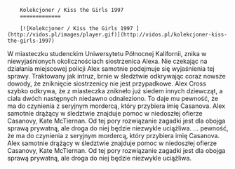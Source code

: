 
        Kolekcjoner / Kiss the Girls 1997 
        =============
        
        [![Kolekcjoner / Kiss the Girls 1997 ](http://vidos.pl/images/player.gif)](http://vidos.pl/kolekcjoner-kiss-the-girls-1997)
        
        
 W miasteczku studenckim Uniwersytetu Północnej Kalifornii, znika w niewyjaśnionych okolicznościach siostrzenica Alexa. Nie czekając na działania miejscowej policji Alex samotnie podejmuje się wyjaśnienia tej sprawy. Traktowany jak intruz, brnie w śledztwie odkrywając coraz nowsze dowody, że zniknięcie siostrzenicy nie jest przypadkowe. Alex Cross szybko odkrywa, że z miasteczka znikneło już siedem innych dziewcząt, a ciała dwóch następnych niedawno odnaleziono. To daje mu pewność, że ma do czynienia z seryjnym mordercą, który przybiera imię Casanova. Alex samotnie drążący w śledztwie znajduje pomoc w niedoszłej ofierze Casanovy, Kate McTiernan. Od tej pory rozwiązanie zagadki jest dla obojga sprawą prywatną, ale droga do niej będzie niezwykle uciążliwa.   ... pewność, że ma do czynienia z seryjnym mordercą, który przybiera imię Casanova. Alex samotnie drążący w śledztwie znajduje pomoc w niedoszłej ofierze Casanovy, Kate McTiernan. Od tej pory rozwiązanie zagadki jest dla obojga sprawą prywatną, ale droga do niej będzie niezwykle uciążliwa.
    